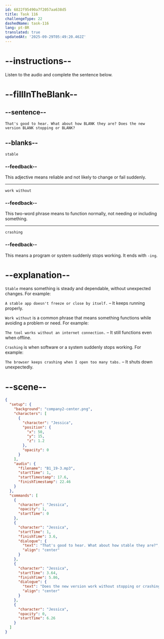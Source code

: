 ```yaml
---
id: 6822f95490a7f2057aa638d5
title: Task 116
challengeType: 22
dashedName: task-116
lang: pt-BR
translated: true
updatedAt: '2025-09-29T05:49:20.462Z'
---
```


<!-- (Audio) Jessica: That's good to hear. What about how stable they are? Does the new version work without stopping or crashing? -->

# --instructions--

Listen to the audio and complete the sentence below.

# --fillInTheBlank--

## --sentence--

`That's good to hear. What about how BLANK they are? Does the new version BLANK stopping or BLANK?`

## --blanks--

`stable`

### --feedback--

This adjective means reliable and not likely to change or fail suddenly.

---

`work without`

### --feedback--

This two-word phrase means to function normally, not needing or including something.

---

`crashing`

### --feedback--

This means a program or system suddenly stops working. It ends with `-ing`.

# --explanation--

`Stable` means something is steady and dependable, without unexpected changes. For example:

`A stable app doesn't freeze or close by itself.` – It keeps running properly.

`Work without` is a common phrase that means something functions while avoiding a problem or need. For example:

`The tool works without an internet connection.` – It still functions even when offline.

`Crashing` is when software or a system suddenly stops working. For example:

`The browser keeps crashing when I open too many tabs.` – It shuts down unexpectedly.

# --scene--

```json
{
  "setup": {
    "background": "company2-center.png",
    "characters": [
      {
        "character": "Jessica",
        "position": {
          "x": 50,
          "y": 15,
          "z": 1.2
        },
        "opacity": 0
      }
    ],
    "audio": {
      "filename": "B1_19-3.mp3",
      "startTime": 1,
      "startTimestamp": 17.6,
      "finishTimestamp": 22.46
    }
  },
  "commands": [
    {
      "character": "Jessica",
      "opacity": 1,
      "startTime": 0
    },
    {
      "character": "Jessica",
      "startTime": 1,
      "finishTime": 3.6,
      "dialogue": {
        "text": "That's good to hear. What about how stable they are?",
        "align": "center"
      }
    },
    {
      "character": "Jessica",
      "startTime": 3.64,
      "finishTime": 5.86,
      "dialogue": {
        "text": "Does the new version work without stopping or crashing?",
        "align": "center"
      }
    },
    {
      "character": "Jessica",
      "opacity": 0,
      "startTime": 6.26
    }
  ]
}
```
